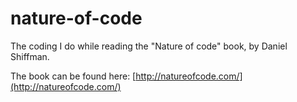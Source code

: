 nature-of-code
==============

The coding I do while reading the "Nature of code" book, by Daniel Shiffman.

The book can be found here: [http://natureofcode.com/](http://natureofcode.com/)
